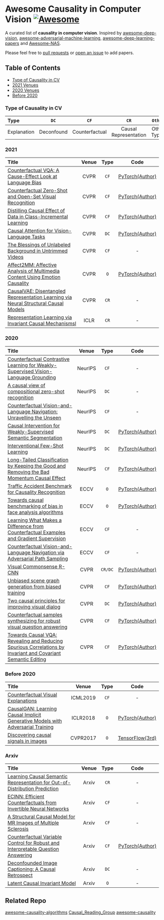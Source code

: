 # Awesome Causality in Computer Vision [![Awesome](https://awesome.re/badge.svg)](https://awesome.re)

A curated list of **causality in computer vision**. Inspired by [awesome-deep-vision](https://github.com/kjw0612/awesome-deep-vision), [awesome-adversarial-machine-learning](https://github.com/yenchenlin/awesome-adversarial-machine-learning), [awesome-deep-learning-papers](https://github.com/terryum/awesome-deep-learning-papers) and [Awesome-NAS](https://github.com/D-X-Y/Awesome-NAS).

Please feel free to [pull requests](https://github.com/he-y/awesome-Pruning/pulls) or [open an issue](https://github.com/he-y/awesome-Pruning/issues) to add papers.

## Table of Contents

- [Type of Causality in CV](#type-of-causality-in-cv)
- [2021 Venues](#2021)
- [2020 Venues](#2020)
- [Before 2020](#before-2020)


### Type of Causality in CV

| Type        | `DC`            | `CF`            | `CR`     |  `Other`     |
|:----------- |:--------------:|:--------------:|:-----------:|:-----------:|
| Explanation | Deconfound | Counterfactual | Causal Representation | Other Types |


### 2021

| Title                                                                                                                            | Venue | Type    | Code |
|:-------------------------------------------------------------------------------------------------------------------------------- |:-----:|:-------:|:----:|
| [Counterfactual VQA: A Cause-Effect Look at Language Bias](https://arxiv.org/abs/2006.04315) | CVPR | `CF`     | [PyTorch(Author)](https://github.com/yuleiniu/cfvqa)   |
| [Counterfactual Zero-Shot and Open-Set Visual Recognition](https://arxiv.org/abs/2103.00887) | CVPR | `CF`     | [PyTorch(Author)](https://github.com/yue-zhongqi/gcm-cf)   |
| [Distilling Causal Effect of Data in Class-Incremental Learning](https://arxiv.org/pdf/2103.01737) | CVPR | `CF`     | [PyTorch(Author)](https://github.com/JoyHuYY1412/DDE_CIL)   |
| [Causal Attention for Vision-Language Tasks](https://arxiv.org/abs/2103.03493) | CVPR | `DC`     | [PyTorch(Author)](https://github.com/yangxuntu/lxmertcatt)   |
| [The Blessings of Unlabeled Background in Untrimmed Videos](https://arxiv.org/abs/2103.13183) | CVPR | `CF`     | -   |
| [Affect2MM: Affective Analysis of Multimedia Content Using Emotion Causality](https://arxiv.org/abs/2103.06541) | CVPR | `O`     | [PyTorch(Author)](https://gamma.umd.edu/researchdirections/affectivecomputing/affect2mm/)|
|  [CausalVAE: Disentangled Representation Learning via Neural Structural Causal Models](https://arxiv.org/abs/2103.06541) | CVPR | `CR`     | - |
|  [Representation Learning via Invariant Causal Mechanismsl](https://arxiv.org/abs/2010.07922) | ICLR | `CR`     | - |



### 2020

| Title                                                                                                                            | Venue | Type    | Code |
|:-------------------------------------------------------------------------------------------------------------------------------- |:-----:|:-------:|:----:|
| [Counterfactual Contrastive Learning for Weakly-Supervised Vision-Language Grounding](https://papers.nips.cc/paper/2020/file/d27b95cac4c27feb850aaa4070cc4675-Paper.pdf) | NeurIPS | `CF`     | -  |
| [A causal view of compositional zero-shot recognition](https://arxiv.org/abs/2006.14610) | NeurIPS | `DC`     | -  |
| [Counterfactual Vision-and-Language Navigation: Unravelling the Unseen](https://papers.nips.cc/paper/2020/hash/39016cfe079db1bfb359ca72fcba3fd8-Abstract.html) | NeurIPS | `CF`     | -  |
| [Causal Intervention for Weakly-Supervised Semantic Segmentation](https://arxiv.org/abs/2009.12547) | NeurIPS | `DC`     | [PyTorch(Author)](https://github.com/ZHANGDONG-NJUST/CONTA)  |
| [Interventional Few-Shot Learning](http://arxiv.org/abs/2009.13000) | NeurIPS | `DC`     | [PyTorch(Author)](https://github.com/yue-zhongqi/ifsl)  |
| [Long-Tailed Classification by Keeping the Good and Removing the Bad Momentum Causal Effect](https://arxiv.org/abs/2009.12991) | NeurIPS | `CF`     | [PyTorch(Author)](https://github.com/KaihuaTang/Long-Tailed-Recognition.pytorch)  |
| [Traffic Accident Benchmark for Causality Recognition](https://arxiv.org/abs/1911.07308) | ECCV | `O`     | [PyTorch(Author)](https://github.com/tackgeun/CausalityInTrafficAccident)  |
| [Towards causal benchmarking of bias in face analysis algorithms](https://arxiv.org/abs/2007.06570) | ECCV | `O`     | [PyTorch(Author)](https://github.com/balakg/transects-eccv2020)  |
| [Learning What Makes a Difference from Counterfactual Examples and Gradient Supervision](https://arxiv.org/abs/2004.09034) | ECCV | `CF`     | -  |
| [Counterfactual Vision-and-Language Navigation via Adversarial Path Sampling](https://arxiv.org/abs/1911.07308) | ECCV | `CF`     | -  |
| [Visual Commonsense R-CNN](https://arxiv.org/abs/2002.12204) | CVPR | `CR/DC`     | [PyTorch(Author)](https://github.com/Wangt-CN/VC-R-CNN)  |
| [Unbiased scene graph generation from biased training](https://arxiv.org/abs/2002.11949) | CVPR | `CF`     |  [PyTorch(Author)](https://github.com/KaihuaTang/Scene-Graph-Benchmark.pytorch) |
| [Two causal principles for improving visual dialog](https://arxiv.org/abs/1911.10496) | CVPR | `DC`     | [PyTorch(Author)](https://github.com/simpleshinobu/visdial-principles) |
| [Counterfactual samples synthesizing for robust visual question answering](https://openaccess.thecvf.com/content_CVPR_2020/papers/Chen_Counterfactual_Samples_Synthesizing_for_Robust_Visual_Question_Answering_CVPR_2020_paper.pdf) | CVPR | `CF`     | [PyTorch(Author)](https://github.com/yanxinzju/CSS-VQA) |
| [Towards Causal VQA: Revealing and Reducing Spurious Correlations by Invariant and Covariant Semantic Editing](https://arxiv.org/abs/1912.07538) | CVPR | `CF`     | [PyTorch(Author)](https://github.com/AgarwalVedika/CausalVQA) |



### Before 2020

| Title    | Venue       | Type    | Code     |
|:-------|:--------:|:-------:|:-------:|
| [Counterfactual Visual Explanations](https://arxiv.org/abs/1904.07451) | ICML2019 | `CF`     | - |
| [CausalGAN: Learning Causal Implicit Generative Models with Adversarial Training](https://arxiv.org/abs/1912.07538) |ICLR2018 | `O`     | [PyTorch(Author)](https://github.com/mkocaoglu/CausalGAN) |
| [Discovering causal signals in images](https://openaccess.thecvf.com/content_cvpr_2017/papers/Lopez-Paz_Discovering_Causal_Signals_CVPR_2017_paper.pdf)                         | CVPR2017         | `O`     | [TensorFlow(3rd)](https://github.com/kyrs/NCC-experiments)                              |




### Arxiv

| Title                                                                                                                            | Venue | Type    | Code |
|:-------------------------------------------------------------------------------------------------------------------------------- |:-----:|:-------:|:----:|
| [Learning Causal Semantic Representation for Out-of-Distribution Prediction](https://arxiv.org/abs/2011.01681) | Arxiv | `CR`     | - |
| [ECINN: Efficient Counterfactuals from Invertible Neural Networks](https://arxiv.org/abs/2103.13701) | Arxiv | `CF`     | - |
| [A Structural Causal Model for MR Images of Multiple Sclerosis](https://arxiv.org/abs/2103.03158) | Arxiv | `CF`     | - |
| [Counterfactual Variable Control for Robust and Interpretable Question Answering](https://arxiv.org/abs/2010.05581) | Arxiv | `CF`     | [PyTorch(Author)](https://github.com/PluviophileYU/CVC-QA) |
| [Deconfounded Image Captioning: A Causal Retrospect](https://arxiv.org/abs/2003.03923) | Arxiv | `DC`     | - |
| [Latent Causal Invariant Model](https://arxiv.org/abs/2011.02203) | Arxiv | `O`     | - |





## Related Repo

[awesome-causality-algorithms](https://github.com/rguo12/awesome-causality-algorithms)
[Causal_Reading_Group](https://github.com/fulifeng/Causal_Reading_Group)
[awesome-causality](https://github.com/napsternxg/awesome-causality)


